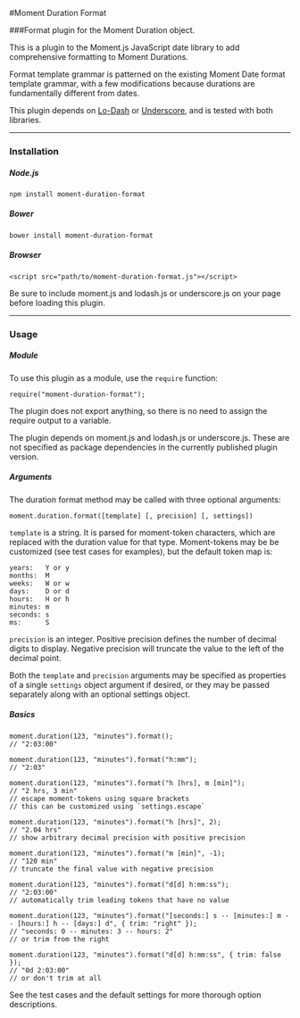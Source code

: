#Moment Duration Format

###Format plugin for the Moment Duration object.

This is a plugin to the Moment.js JavaScript date library to add comprehensive formatting to Moment Durations.

Format template grammar is patterned on the existing Moment Date format template grammar, with a few modifications because durations are fundamentally different from dates.

This plugin depends on <a href="http://lodash.com/">Lo-Dash</a> or <a href="http://http://underscorejs.org//">Underscore</a>, and is tested with both libraries.

---

### Installation

##### Node.js
`npm install moment-duration-format`

##### Bower
`bower install moment-duration-format`

##### Browser
`<script src="path/to/moment-duration-format.js"></script>`

Be sure to include moment.js and lodash.js or underscore.js on your page before loading this plugin.

---

### Usage

##### Module

To use this plugin as a module, use the `require` function:
```
require("moment-duration-format");
```

The plugin does not export anything, so there is no need to assign the require output to a variable.

The plugin depends on moment.js and lodash.js or underscore.js. These are not specified as package dependencies in the currently published plugin version.

##### Arguments

The duration format method may be called with three optional arguments:
```
moment.duration.format([template] [, precision] [, settings])
```

`template` is a string. It is parsed for moment-token characters, which are replaced with the duration value for that type.
Moment-tokens may be be customized (see test cases for examples), but the default token map is:
```
years:   Y or y
months:  M
weeks:   W or w
days:    D or d
hours:   H or h
minutes: m
seconds: s
ms:      S
```

`precision` is an integer. Positive precision defines the number of decimal digits to display. Negative precision will truncate the value to the left of the decimal point.

Both the `template` and `precision` arguments may be specified as properties of a single `settings` object argument if desired, or they may be passed separately along with an optional settings object. 


##### Basics
```
moment.duration(123, "minutes").format();
// "2:03:00"

moment.duration(123, "minutes").format("h:mm");
// "2:03"

moment.duration(123, "minutes").format("h [hrs], m [min]");
// "2 hrs, 3 min"
// escape moment-tokens using square brackets
// this can be customized using `settings.escape`

moment.duration(123, "minutes").format("h [hrs]", 2);
// "2.04 hrs"
// show arbitrary decimal precision with positive precision

moment.duration(123, "minutes").format("m [min]", -1);
// "120 min"
// truncate the final value with negative precision

moment.duration(123, "minutes").format("d[d] h:mm:ss");
// "2:03:00"
// automatically trim leading tokens that have no value

moment.duration(123, "minutes").format("[seconds:] s -- [minutes:] m -- [hours:] h -- [days:] d", { trim: "right" });
// "seconds: 0 -- minutes: 3 -- hours: 2"
// or trim from the right

moment.duration(123, "minutes").format("d[d] h:mm:ss", { trim: false });
// "0d 2:03:00"
// or don't trim at all
```

See the test cases and the default settings for more thorough option descriptions.